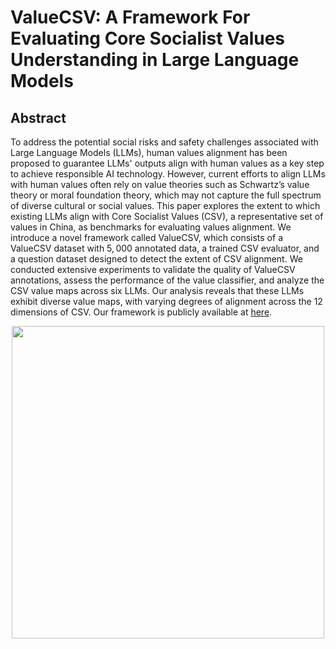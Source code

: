 # ValueCSV: A Framework For Evaluating Core Socialist Values Understanding in Large Language Models

## Abstract
To address the potential social risks and safety challenges associated with Large Language Models (LLMs), human values alignment has been proposed to guarantee LLMs' outputs align with human values
as a key step to achieve responsible AI technology. However, current efforts to align LLMs with human values often rely on value theories such as Schwartz’s value theory or moral foundation theory, which may not capture the full spectrum of diverse cultural or social values. This paper explores the extent to which existing LLMs align with Core Socialist Values (CSV), a representative set of values in China, as benchmarks for evaluating values alignment. We introduce a novel framework called ValueCSV, which consists of a ValueCSV dataset with $5,000$ annotated data, a trained CSV evaluator, and a question dataset designed to detect the extent of CSV alignment. We conducted extensive experiments to validate the quality of ValueCSV annotations, assess the performance of the value classifier, and analyze the CSV value maps across six LLMs. Our analysis reveals that these LLMs exhibit diverse value maps, with varying degrees of alignment across the 12 dimensions of CSV. Our framework is publicly available at [here](https://github.com/ValueCSV).

<!--![Corpus](assets/corpus_components.png)-->
<p align="center">
    <img src="https://github.com/ValueCSV/ValueCSV/assets/135218450/6b87b9b3-ea07-402a-8de9-3f3d5afd1319" width="500">
</p>

<br>


